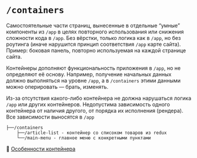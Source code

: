 # `/containers`

Самостоятельные части страниц, вынесенные в отдельные “умные” компоненты из `/app` в целях повторного 
использования или снижения сложности кода в `/app`. 
Без вёрстки, только логика как в `/app`, но без роутинга (иначе нарушится принцип соответствия `/app` карте сайта). 
Пример: боковая панель, повторно используемая на каждой странице сайта.

Контейнеры дополняют функциональность приложения в `/app`, но не определяют её основу. 
Например, получение начальных данных должно выполняться на уровне `/app`, а в `/containers` этими данными 
можно оперировать — брать, изменять. 

Из-за отсутствия какого-либо контейнера не должна нарушаться логика `/app` или других контейнеров. 
Недопустима зависимость одного контейнера от наличия другого, от порядка их исполнения (рендера). 
Все зависимости выносятся в `/app`

```
├──/containers
    ├──/article-list - контейнер со списоком товаров из redux
    └──/main-menu - главное меню с конкретными пунктами
```

📖 [Особенности контейнера](/docs/check/container.md)